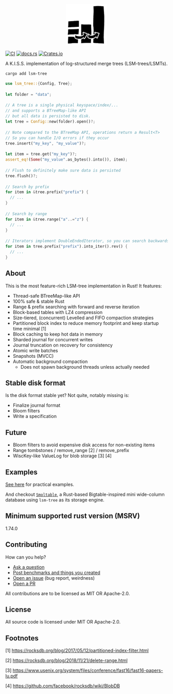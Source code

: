 <p align="center">
  <img src="/logo.png" height="128">
</p>

[![CI](https://github.com/marvin-j97/lsm-tree/actions/workflows/test.yml/badge.svg)](https://github.com/marvin-j97/lsm-tree/actions/workflows/test.yml)
[![docs.rs](https://img.shields.io/docsrs/lsm-tree?color=green)](https://docs.rs/lsm-tree)
[![Crates.io](https://img.shields.io/crates/v/lsm-tree?color=blue)](https://crates.io/crates/lsm-tree)

A K.I.S.S. implementation of log-structured merge trees (LSM-trees/LSMTs).

```bash
cargo add lsm-tree
```

```rs
use lsm_tree::{Config, Tree};

let folder = "data";

// A tree is a single physical keyspace/index/...
// and supports a BTreeMap-like API
// but all data is persisted to disk.
let tree = Config::new(folder).open()?;

// Note compared to the BTreeMap API, operations return a Result<T>
// So you can handle I/O errors if they occur
tree.insert("my_key", "my_value")?;

let item = tree.get("my_key")?;
assert_eq!(Some("my_value".as_bytes().into()), item);

// Flush to definitely make sure data is persisted
tree.flush()?;

// Search by prefix
for item in &tree.prefix("prefix") {
  // ...
}

// Search by range
for item in &tree.range("a"..="z") {
  // ...
}

// Iterators implement DoubleEndedIterator, so you can search backwards, too!
for item in tree.prefix("prefix").into_iter().rev() {
  // ...
}
```

## About

This is the most feature-rich LSM-tree implementation in Rust! It features:

- Thread-safe BTreeMap-like API
- 100% safe & stable Rust
- Range & prefix searching with forward and reverse iteration
- Block-based tables with LZ4 compression
- Size-tiered, (concurrent) Levelled and FIFO compaction strategies
- Partitioned block index to reduce memory footprint and keep startup time minimal [1]
- Block caching to keep hot data in memory
- Sharded journal for concurrent writes
- Journal truncation on recovery for consistency
- Atomic write batches
- Snapshots (MVCC)
- Automatic background compaction
  - Does not spawn background threads unless actually needed

## Stable disk format

Is the disk format stable yet? Not quite, notably missing is:

- Finalize journal format
- Bloom filters
- Write a specification

## Future

- Bloom filters to avoid expensive disk access for non-existing items
- Range tombstones / remove_range [2] / remove_prefix
- WiscKey-like ValueLog for blob storage [3] [4]

## Examples

[See here](https://github.com/marvin-j97/lsm-tree/tree/main/examples) for practical examples.

And checkout [`Smoltable`](https://github.com/marvin-j97/smoltable), a Rust-based Bigtable-inspired mini wide-column database using `lsm-tree` as its storage engine.

## Minimum supported rust version (MSRV)

1.74.0

## Contributing

How can you help?

- [Ask a question](https://github.com/marvin-j97/lsm-tree/discussions/new?category=q-a)
- [Post benchmarks and things you created](https://github.com/marvin-j97/lsm-tree/discussions/new?category=show-and-tell)
- [Open an issue](https://github.com/marvin-j97/lsm-tree/issues) (bug report, weirdness)
- [Open a PR](https://github.com/marvin-j97/lsm-tree/compare)

All contributions are to be licensed as MIT OR Apache-2.0.

## License

All source code is licensed under MIT OR Apache-2.0.

## Footnotes

[1] https://rocksdb.org/blog/2017/05/12/partitioned-index-filter.html

[2] https://rocksdb.org/blog/2018/11/21/delete-range.html

[3] https://www.usenix.org/system/files/conference/fast16/fast16-papers-lu.pdf

[4] https://github.com/facebook/rocksdb/wiki/BlobDB
